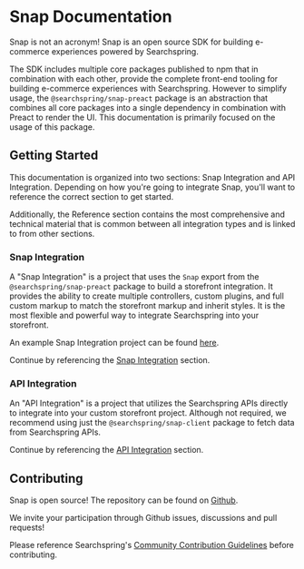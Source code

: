 # Snap Documentation

Snap is not an acronym! Snap is an open source SDK for building e-commerce experiences powered by Searchspring.

The SDK includes multiple core packages published to npm that in combination with each other, provide the complete front-end tooling for building e-commerce experiences with Searchspring. However to simplify usage, the `@searchspring/snap-preact` package is an abstraction that combines all core packages into a single dependency in combination with Preact to render the UI. This documentation is primarily focused on the usage of this package.

## Getting Started

This documentation is organized into two sections: Snap Integration and API Integration. Depending on how you're going to integrate Snap, you'll want to reference the correct section to get started. 

<!-- This documentation is organized into three sections: Snap Integration, Snap Templates Integration, and API Integration.  -->

Additionally, the Reference section contains the most comprehensive and technical material that is common between all integration types and is linked to from other sections.

### Snap Integration

A "Snap Integration" is a project that uses the `Snap` export from the `@searchspring/snap-preact` package to build a storefront integration. It provides the ability to create multiple controllers, custom plugins, and full custom markup to match the storefront markup and inherit styles. It is the most flexible and powerful way to integrate Searchspring into your storefront. 

An example Snap Integration project can be found [here](https://github.com/searchspring-implementations/demo.shopify).

Continue by referencing the [Snap Integration](https://searchspring.github.io/snap/snap-overview) section.

<!-- ### Snap Templates Integration

A "Snap Templates Integration" is a project that uses the `SnapTemplates` export from the `@searchspring/snap-preact` package to build a storefront integration. It is an abstraction of the `Snap` integration that limits the available configuration and does not provide access to the entire project markup. 

Instead, it is based on choosing an optimimzed and prebuilt template and theme while only customizing slight layout changes, theme variables, result card markup, and general style declarations. This integration type allows for a rapid integration of Searchspring to your storefront.  -->

<!-- Continue by referencing the [Snap Templates Integration](https://searchspring.github.io/snap/snap-templates-overview) documentation. -->

### API Integration

An "API Integration" is a project that utilizes the Searchspring APIs directly to integrate into your custom storefront project. Although not required, we recommend using just the `@searchspring/snap-client` package to fetch data from Searchspring APIs. 

Continue by referencing the [API Integration](https://searchspring.github.io/snap/snap-client) section.


## Contributing

Snap is open source! The repository can be found on [Github](https://github.com/searchspring/snap).

We invite your participation through Github issues, discussions and pull requests! 

Please reference Searchspring's [Community Contribution Guidelines](https://github.com/searchspring/community/blob/main/CONTRIBUTING.md) before contributing.
